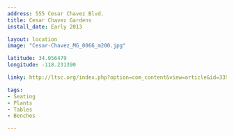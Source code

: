 ```yaml
---
address: 555 Cesar Chavez Blvd. 
title: Cesar Chavez Gardens
install_date: Early 2013

layout: location
image: "Cesar-Chavez_MG_0066_m200.jpg"

latitude: 34.056479
longitude: -118.231390

linky: http://ltsc.org/index.php?option=com_content&view=article&id=339

tags:	
- Seating
- Plants
- Tables
- Benches

---
```

